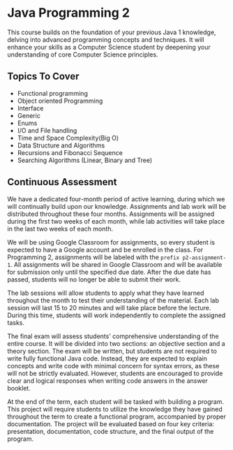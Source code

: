 # Java Programming 2
This course builds on the foundation of your previous Java 1 knowledge, delving into advanced programming concepts and techniques. It will enhance your skills as a Computer Science student by deepening your understanding of core Computer Science principles.

## Topics To Cover
* Functional programming
* Object oriented Programming
* Interface
* Generic
* Enums
* I/O and File handling
* Time and Space Complexity(Big O)
* Data Structure and Algorithms
* Recursions and Fibonacci Sequence 
* Searching Algorithms (Linear, Binary and Tree)

## Continuous Assessment

We have a dedicated four-month period of active learning, during which we will continually build upon our knowledge. Assignments and lab work will be distributed throughout these four months. Assignments will be assigned during the first two weeks of each month, while lab activities will take place in the last two weeks of each month.

We will be using Google Classroom for assignments, so every student is expected to have a Google account and be enrolled in the class. For Programming 2, assignments will be labeled with the `prefix p2-assignment-1`. All assignments will be shared in Google Classroom and will be available for submission only until the specified due date. After the due date has passed, students will no longer be able to submit their work.

The lab sessions will allow students to apply what they have learned throughout the month to test their understanding of the material. Each lab session will last 15 to 20 minutes and will take place before the lecture. During this time, students will work independently to complete the assigned tasks.

The final exam will assess students' comprehensive understanding of the entire course. It will be divided into two sections: an objective section and a theory section. The exam will be written, but students are not required to write fully functional Java code. Instead, they are expected to explain concepts and write code with minimal concern for syntax errors, as these will not be strictly evaluated. However, students are encouraged to provide clear and logical responses when writing code answers in the answer booklet.

At the end of the term, each student will be tasked with building a program. This project will require students to utilize the knowledge they have gained throughout the term to create a functional program, accompanied by proper documentation. The project will be evaluated based on four key criteria: presentation, documentation, code structure, and the final output of the program.